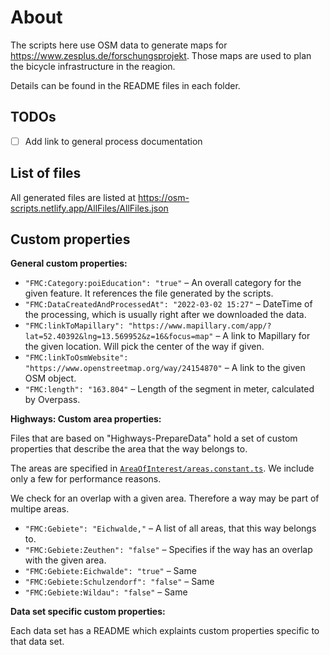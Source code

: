# About

The scripts here use OSM data to generate maps for https://www.zesplus.de/forschungsprojekt. Those maps are used to plan the bicycle infrastructure in the reagion.

Details can be found in the README files in each folder.

## TODOs

- [ ] Add link to general process documentation

## List of files

All generated files are listed at https://osm-scripts.netlify.app/AllFiles/AllFiles.json

## Custom properties

**General custom properties:**

- `"FMC:Category:poiEducation": "true"` – An overall category for the given feature. It references the file generated by the scripts.
- `"FMC:DataCreatedAndProcessedAt": "2022-03-02 15:27"` – DateTime of the processing, which is usually right after we downloaded the data.
- `"FMC:linkToMapillary": "https://www.mapillary.com/app/?lat=52.40392&lng=13.569952&z=16&focus=map"` – A link to Mapillary for the given location. Will pick the center of the way if given.
- `"FMC:linkToOsmWebsite": "https://www.openstreetmap.org/way/24154870"` – A link to the given OSM object.
- `"FMC:length": "163.804"` – Length of the segment in meter, calculated by Overpass.

**Highways: Custom area properties:**

Files that are based on "Highways-PrepareData" hold a set of custom properties that describe the area that the way belongs to.

The areas are specified in [`AreaOfInterest/areas.constant.ts`](./AreaOfInterest/areas.constant.ts). We include only a few for performance reasons.

We check for an overlap with a given area. Therefore a way may be part of multipe areas.

- `"FMC:Gebiete": "Eichwalde,"` – A list of all areas, that this way belongs to.
- `"FMC:Gebiete:Zeuthen": "false"` – Specifies if the way has an overlap with the given area.
- `"FMC:Gebiete:Eichwalde": "true"` – Same
- `"FMC:Gebiete:Schulzendorf": "false"` – Same
- `"FMC:Gebiete:Wildau": "false"` – Same

**Data set specific custom properties:**

Each data set has a README which explaints custom properties specific to that data set.

